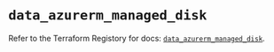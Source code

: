 # `data_azurerm_managed_disk`

Refer to the Terraform Registory for docs: [`data_azurerm_managed_disk`](https://registry.terraform.io/providers/hashicorp/azurerm/3.62.1/docs/data-sources/managed_disk).
